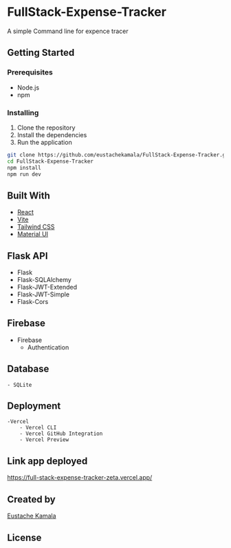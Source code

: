 # FullStack-Expense-Tracker
A simple Command line for expence tracer

## Getting Started

### Prerequisites

- Node.js
- npm

### Installing

1. Clone the repository
2. Install the dependencies
3. Run the application

```bash
git clone https://github.com/eustachekamala/FullStack-Expense-Tracker.git
cd FullStack-Expense-Tracker
npm install
npm run dev
```

## Built With

- [React](https://reactjs.org/)
- [Vite](https://vitejs.dev/)
- [Tailwind CSS](https://tailwindcss.com/)
- [Material UI](https://mui.com/)

## Flask API

- Flask
- Flask-SQLAlchemy
- Flask-JWT-Extended
- Flask-JWT-Simple
- Flask-Cors


## Firebase

- Firebase
    - Authentication


## Database
    - SQLite


## Deployment
    -Vercel
        - Vercel CLI
        - Vercel GitHub Integration
        - Vercel Preview

## Link app deployed
https://full-stack-expense-tracker-zeta.vercel.app/

## Created by
[Eustache Kamala](https://github.com/eustachekamala)

## License
